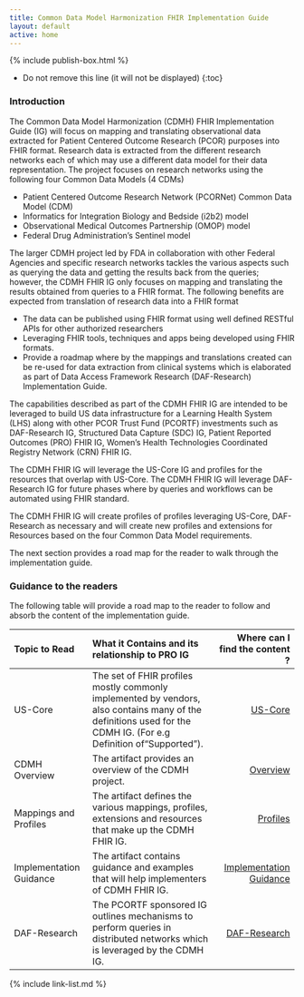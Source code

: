 ```yaml
---
title: Common Data Model Harmonization FHIR Implementation Guide
layout: default
active: home
---
```


{% include publish-box.html %}


<!-- TOC  the css styling for this is \pages\assets\css\project.css under 'markdown-toc'-->

* Do not remove this line (it will not be displayed)
{:toc}


<!-- end TOC -->



###  Introduction

The Common Data Model Harmonization (CDMH) FHIR Implementation Guide (IG) will focus on mapping and translating observational data extracted for Patient Centered Outcome Research (PCOR) purposes into FHIR format.  Research data is extracted from the different research networks each of which may use a different data model for their data representation. The project focuses on research networks using the following four Common Data Models (4 CDMs) 
* Patient Centered Outcome Research Network (PCORNet) Common Data Model (CDM) 
* Informatics for Integration Biology and Bedside (i2b2) model
* Observational Medical Outcomes Partnership (OMOP) model
* Federal Drug Administration’s Sentinel model

The larger CDMH project led by FDA in collaboration with other Federal Agencies and specific research networks tackles the various aspects such as querying the data and getting the results back from the queries; however, the CDMH FHIR IG only focuses on mapping and translating the results obtained from queries to a FHIR format. The following benefits are expected from translation of research data into a FHIR format
* The data can be published using FHIR format using well defined RESTful APIs for other authorized researchers
* Leveraging FHIR tools, techniques and apps being developed using FHIR formats.
* Provide a roadmap where by the mappings and translations created can be re-used for data extraction from clinical systems which is elaborated as part of Data Access Framework Research (DAF-Research) Implementation Guide. 

The capabilities described as part of the CDMH FHIR IG are intended to be leveraged to build US data infrastructure for a Learning Health System (LHS) along with other PCOR Trust Fund (PCORTF) investments such as DAF-Research IG, Structured Data Capture (SDC) IG, Patient Reported Outcomes (PRO) FHIR IG, Women’s Health Technologies Coordinated Registry Network (CRN) FHIR IG.

The CDMH FHIR IG will leverage the US-Core IG and profiles for the resources that overlap with US-Core. 
The CDMH FHIR IG will leverage DAF-Research IG for future phases where by queries and workflows can be automated using FHIR standard. 

The CDMH FHIR IG will create profiles of profiles leveraging US-Core, DAF-Research as necessary and will create new profiles and extensions for Resources based on the four Common Data Model requirements. 

The next section provides a road map for the reader to walk through the implementation guide.


###  Guidance to the readers

The following table will provide a road map to the reader to follow and absorb the content of the implementation guide.

| Topic to Read  | What it Contains and its relationship to PRO IG | Where can I find the content ? |
|:---------------|:------------------------------------------------|-------------------------------:|
| US-Core | The set of FHIR profiles mostly commonly implemented by vendors, also contains many of the definitions used for the CDMH IG. (For e.g Definition of“Supported”).| [US-Core](http://hl7.org/fhir/us/core/STU1/index.html)|
| CDMH Overview | The artifact provides an overview of the CDMH project.| [Overview](./cdmh-overview.html)|
| Mappings and Profiles | The artifact defines the various mappings, profiles, extensions and resources that make up the CDMH FHIR IG.| [Profiles](./guidance.html)|
| Implementation Guidance | The artifact contains guidance and examples that will help implementers of CDMH FHIR IG.| [Implementation Guidance](guidance.html)|
| DAF-Research | The PCORTF sponsored IG outlines mechanisms to perform queries in distributed networks which is leveraged by the CDMH IG.| [DAF-Research](http://hl7.org/fhir/us/daf-research/)|




<!-- {% raw %}>{% include link-list.md %} {% endraw %}-->

{% include link-list.md %}
